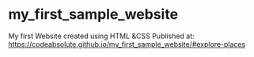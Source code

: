 # my_first_sample_website
My first Website created using HTML &amp;CSS
Published at: https://codeabsolute.github.io/my_first_sample_website/#explore-places
